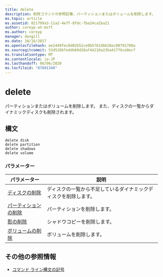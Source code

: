```yaml
---
title: delete
description: 削除コマンドの参照記事。パーティションまたはボリュームを削除します。
ms.topic: article
ms.assetid: 021799a3-11a2-4e7f-8fdc-fba24ca2ba21
author: coreyp-at-msft
ms.author: coreyp
manager: dongill
ms.date: 10/16/2017
ms.openlocfilehash: ee2449fec8d02b52ce9b5761dbb26ec08791700a
ms.sourcegitcommit: 53d526bfeddb89d28af44210a23ba417f6ce0ecf
ms.translationtype: MT
ms.contentlocale: ja-JP
ms.lasthandoff: 08/06/2020
ms.locfileid: "87891348"
---
```

# <a name="delete"></a>delete

パーティションまたはボリュームを削除します。 また、ディスクの一覧からダイナミックディスクも削除されます。

## <a name="syntax"></a>構文

```
delete disk
delete partition
delete shadows
delete volume
```

### <a name="parameters"></a>パラメーター

| パラメーター | 説明 |
|---------- | ----------- |
| [ディスクの削除](delete-disk.md) | ディスクの一覧から不足しているダイナミックディスクを削除します。 |
| [パーティションの削除](delete-partition.md) | パーティションを削除します。 |
| [影の削除](delete-shadows.md) | シャドウコピーを削除します。 |
| [ボリュームの削除](delete-volume.md) | ボリュームを削除します。 |

## <a name="additional-references"></a>その他の参照情報

- [コマンド ライン構文の記号](command-line-syntax-key.md)
